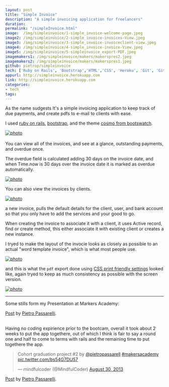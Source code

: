 ```yaml
---
layout: post
title: "Simple Invoice"
description: "A simple invoicing application for freelancers"
duration: 
permalink: "/simpleInvoice.html"
image: 	/img/simpleinvoice/1-simple_invoice-welcome-page.jpeg
image2: /img/simpleinvoice/2-simple_invoice-invoices-View.jpeg
image3: /img/simpleinvoice/3-simple_invoice-invoiceclient-view.jpeg
image4: /img/simpleinvoice/4-simple_invoice-invoice-View.jpeg
image5: /img/simpleinvoice/5-simpleinvoice_export-PDF.jpeg
imagemakers1: /img/simpleinvoice/makers/makerspres2.jpeg
imagemakers2: /img/simpleinvoice/makers/makerspres1.jpeg
github: pietrop/simpleinvoice 
tech: ['Ruby on Rails', 'Bootstrap','HTML','CSS', 'Heroku', 'Git', 'GitHub','Heroku']
appurl: http://simpleinvoice.herokuapp.com
link: http://simpleinvoice.herokuapp.com
categories: 
- tech
tags:
---
```


As the name sudgests It's a simple invoicing application to keep track of due payments, and create pdfs to e-mail to clients with ease.

I used [ruby on rails](<http://edgeguides.rubyonrails.org>), [bootstrap](<http://getbootstrap.com>), and the theme [cosmo from bootswatch](<http://bootswatch.com/cosmo/>).


<div class="image-wrapper">
<a href="{{ page.image}}" data-lightbox="simpleinvoice" title="simple invoice">
<img class="thumb img-round img-responsive" src="{{ page.image}}" alt="photo" />
</a>
</div>

<br>
You can view all of the invoices, and see at a glance, outstanding payments, and overdue once.

The overdue field is calculated adding 30 days on the invoice date, and when Time.now is 30 days over the invoice date it is marked as overdue automatically.

<div class="image-wrapper">
<a href="{{ page.image2}}" data-lightbox="simpleinvoice" title="simple invoice">
<img class="thumb img-round img-responsive" src="{{ page.image2}}" alt="photo" />
</a>
</div>


You can also view the invoices by clients.

<div class="image-wrapper">
<a href="{{ page.image3}}" data-lightbox="simpleinvoice" title="simple invoice">
<img class="thumb img-round img-responsive" src="{{ page.image3}}" alt="photo" />
</a>
</div>


a new invoice, pulls the default details for the client, user, and bank account so that you only have to add the services and your good to go.

When creating the invoice to associate it with a client, it uses Active record, find or create method, this either associate it with existing client or creates a new instance.


I tryed to make the layout of the invocie looks as closely as possible to an actual "word template invoice", which is what most people use.


<div class="image-wrapper">
<a href="{{ page.image4}}" data-lightbox="simpleinvoice" title="simple invoice">
<img class="thumb img-round img-responsive" src="{{ page.image4}}" alt="photo" />
</a>
</div>

and this is what the `pdf` export done using [CSS print friendly settings](http://www.smashingmagazine.com/2011/11/24/how-to-set-up-a-print-style-sheet/) looked like, again tryed to keep as much consistency as possible with the screen version.

<div class="image-wrapper">
<a href="{{ page.image5}}" data-lightbox="simpleinvoice" title="simple invoice">
<img class="thumb img-round img-responsive" src="{{ page.image5}}" alt="photo" />
</a>
</div>


<hr>

Some stills form my Presentation at Markers Academy:

<div id="fb-root" align="left"></div> <script>(function(d, s, id) { var js, fjs = d.getElementsByTagName(s)[0]; if (d.getElementById(id)) return; js = d.createElement(s); js.id = id; js.src = "//connect.facebook.net/en_GB/all.js#xfbml=1"; fjs.parentNode.insertBefore(js, fjs); }(document, 'script', 'facebook-jssdk'));</script>
<div class="fb-post" data-href="https://www.facebook.com/photo.php?fbid=10151826917536438&amp;set=a.10150307723301438.387722.512286437&amp;type=1" data-width="550"><div class="fb-xfbml-parse-ignore"><a href="https://www.facebook.com/photo.php?fbid=10151826917536438&amp;set=a.10150307723301438.387722.512286437&amp;type=1">Post</a> by <a href="https://www.facebook.com/pietro.passarelli">Pietro Passarelli</a>.</div></div>

<br>

Having no coding expirience prior to the bootcam, overall it took about 2 weeks to put the app togethere, out of which I think is fair to say a round one and half to come to terms with rails and the remaining time to put togethere the app.

<div  align="left">
<blockquote class="twitter-tweet"><p>Cohort graduation project #2 by <a href="https://twitter.com/pietropassarell">@pietropassarell</a> <a href="https://twitter.com/search?q=%23makersacademy&amp;src=hash">#makersacademy</a> <a href="http://t.co/bs54G7DU57">pic.twitter.com/bs54G7DU57</a></p>&mdash; mindfulcoder (@MindfulCoder) <a href="https://twitter.com/MindfulCoder/statuses/373465381916381184">August 30, 2013</a></blockquote>
<script async src="//platform.twitter.com/widgets.js" charset="utf-8"></script>
</div>


<div id="fb-root" align="left"></div> <script>(function(d, s, id) { var js, fjs = d.getElementsByTagName(s)[0]; if (d.getElementById(id)) return; js = d.createElement(s); js.id = id; js.src = "//connect.facebook.net/en_GB/all.js#xfbml=1"; fjs.parentNode.insertBefore(js, fjs); }(document, 'script', 'facebook-jssdk'));</script>
<div class="fb-post" data-href="https://www.facebook.com/photo.php?fbid=10151826917036438&amp;set=a.10150307723301438.387722.512286437&amp;type=1" data-width="550"><div class="fb-xfbml-parse-ignore"><a href="https://www.facebook.com/photo.php?fbid=10151826917036438&amp;set=a.10150307723301438.387722.512286437&amp;type=1">Post</a> by <a href="https://www.facebook.com/pietro.passarelli">Pietro Passarelli</a>.</div></div>







